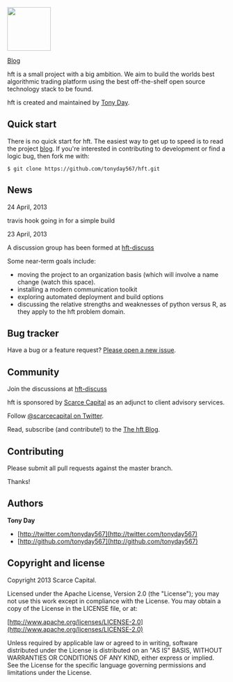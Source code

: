 <!-- [[file:~/projects/hft/hft.org::*README.md][README\.md:1]] -->

<img src="http://scarcecapital.com/assets/hft-blue.png" width="100px">

[Blog](http://scarcecapital.com/hft)

hft is a small project with a big ambition. We aim to build the worlds best
algorithmic trading platform using the best off-the-shelf open source
technology stack to be found.

hft is created and maintained by [Tony Day](http://scarcecapital.com).

## Quick start

There is no quick start for hft.  The easiest way to get up to speed is to read the project [blog](http://scarcecapital.com/hft).  If you're interested in contributing to development or find a logic bug, then fork me with:

```
$ git clone https://github.com/tonyday567/hft.git
```

## News

24 April, 2013

travis hook going in for a simple build

23 April, 2013

A discussion group has been formed at [hft-discuss](https://groups.google.com/forum/?hl=en&fromgroups#!forum/hft-discuss)

Some near-term goals include:
- moving the project to an organization basis (which will involve a name
  change (watch this space).
- installing a modern communication toolkit
- exploring automated deployment and build options
- discussing the relative strengths and weaknesses of python versus R, as they
  apply to the hft problem domain.

## Bug tracker

Have a bug or a feature request? [Please open a new issue](https://github.com/tonyday567/hft/issues). 

## Community

Join the discussions at [hft-discuss](https://groups.google.com/forum/?hl=en&fromgroups#!forum/hft-discuss)

hft is sponsored by [Scarce Capital](http://scarcecapital.com) as an adjunct to client advisory services.

Follow [@scarcecapital on Twitter](http://twitter.com/scarcecapital).

Read, subscribe (and contribute!) to the [The hft Blog](http://scarcecapital.com/hft).

## Contributing

Please submit all pull requests against the master branch.

Thanks!

## Authors

**Tony Day**

+ [http://twitter.com/tonyday567](http://twitter.com/tonyday567)
+ [http://github.com/tonyday567](http://github.com/tonyday567)


## Copyright and license

Copyright 2013 Scarce Capital.

Licensed under the Apache License, Version 2.0 (the "License");
you may not use this work except in compliance with the License.
You may obtain a copy of the License in the LICENSE file, or at:

  [http://www.apache.org/licenses/LICENSE-2.0](http://www.apache.org/licenses/LICENSE-2.0)

Unless required by applicable law or agreed to in writing, software
distributed under the License is distributed on an "AS IS" BASIS,
WITHOUT WARRANTIES OR CONDITIONS OF ANY KIND, either express or implied.
See the License for the specific language governing permissions and
limitations under the License.

<!-- README\.md:1 ends here -->
